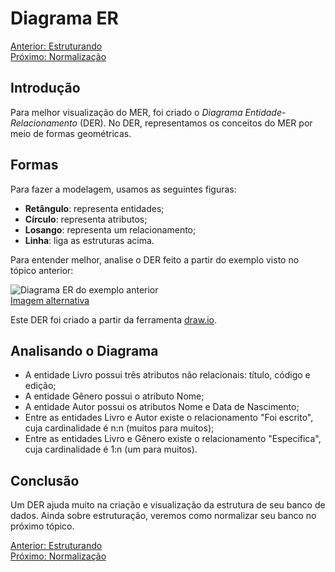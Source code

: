 # Diagrama ER

[Anterior: Estruturando](Estruturando.md)
<br>
[Próximo: Normalização](Normalização.md)

## Introdução

Para melhor visualização do MER, foi criado o *Diagrama Entidade-Relacionamento* (DER). No DER, representamos os conceitos do MER por meio de formas geométricas.

## Formas

Para fazer a modelagem, usamos as seguintes figuras:

- **Retângulo**: representa entidades;
- **Círculo**: representa atributos;
- **Losango**: representa um relacionamento;
- **Linha**: liga as estruturas acima.

Para entender melhor, analise o DER feito a partir do exemplo visto no tópico anterior:

![Diagrama ER do exemplo anterior](img/diagrama-er.png)
<br>
[Imagem alternativa](https://arquivo.devmedia.com.br/artigos/Joel_Rodrigues/mer/image004.png)

Este DER foi criado a partir da ferramenta [draw.io](https://app.diagrams.net).

## Analisando o Diagrama

- A entidade Livro possui três atributos não relacionais: título, código e edição;
- A entidade Gênero possui o atributo Nome;
- A entidade Autor possui os atributos Nome e Data de Nascimento;
- Entre as entidades Livro e Autor existe o relacionamento "Foi escrito", cuja cardinalidade é n:n (muitos para muitos);
- Entre as entidades Livro e Gênero existe o relacionamento "Especifica", cuja cardinalidade é 1:n (um para muitos).

## Conclusão

Um DER ajuda muito na criação e visualização da estrutura de seu banco de dados. Ainda sobre estruturação, veremos como normalizar seu banco no próximo tópico.

[Anterior: Estruturando](Estruturando.md)
<br>
[Próximo: Normalização](Normalização.md)

